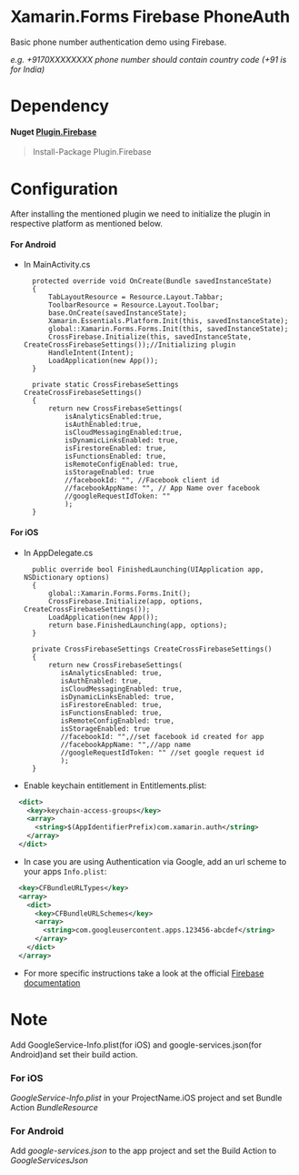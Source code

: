 # Xamarin.Forms Firebase PhoneAuth

Basic phone number authentication demo using Firebase.

*e.g. +9170XXXXXXXX phone number should contain country code (+91 is for India)*

# Dependency

#### Nuget [Plugin.Firebase](https://www.nuget.org/packages/Plugin.Firebase/)

> Install-Package Plugin.Firebase

# Configuration

After installing the mentioned plugin we need to initialize the plugin in respective platform as mentioned below.

#### For Android

- In MainActivity.cs

        protected override void OnCreate(Bundle savedInstanceState)
        {
            TabLayoutResource = Resource.Layout.Tabbar;
            ToolbarResource = Resource.Layout.Toolbar;
            base.OnCreate(savedInstanceState);
            Xamarin.Essentials.Platform.Init(this, savedInstanceState);
            global::Xamarin.Forms.Forms.Init(this, savedInstanceState);
            CrossFirebase.Initialize(this, savedInstanceState, CreateCrossFirebaseSettings());//Initializing plugin
            HandleIntent(Intent);
            LoadApplication(new App());
        }

        private static CrossFirebaseSettings CreateCrossFirebaseSettings()
        {
            return new CrossFirebaseSettings(
                isAnalyticsEnabled:true,
                isAuthEnabled:true,
                isCloudMessagingEnabled:true,
                isDynamicLinksEnabled: true,
                isFirestoreEnabled: true,
                isFunctionsEnabled: true,
                isRemoteConfigEnabled: true,
                isStorageEnabled: true
                //facebookId: "", //Facebook client id
                //facebookAppName: "", // App Name over facebook
                //googleRequestIdToken: ""
                );
        }

#### For iOS

- In AppDelegate.cs

        public override bool FinishedLaunching(UIApplication app, NSDictionary options)
        {
            global::Xamarin.Forms.Forms.Init();
            CrossFirebase.Initialize(app, options, CreateCrossFirebaseSettings());
            LoadApplication(new App());
            return base.FinishedLaunching(app, options);
        }

        private CrossFirebaseSettings CreateCrossFirebaseSettings()
        {
            return new CrossFirebaseSettings(
               isAnalyticsEnabled: true,
               isAuthEnabled: true,
               isCloudMessagingEnabled: true,
               isDynamicLinksEnabled: true,
               isFirestoreEnabled: true,
               isFunctionsEnabled: true,
               isRemoteConfigEnabled: true,
               isStorageEnabled: true
               //facebookId: "",//set facebook id created for app
               //facebookAppName: "",//app name
               //googleRequestIdToken: "" //set google request id
               );
        }
 
- Enable keychain entitlement in Entitlements.plist:

```xml
  <dict>
    <key>keychain-access-groups</key>
    <array>
      <string>$(AppIdentifierPrefix)com.xamarin.auth</string>
    </array>
  </dict>
```
- In case you are using Authentication via Google, add an url scheme to your apps ```Info.plist```:
```xml
  <key>CFBundleURLTypes</key>
  <array>
    <dict>
      <key>CFBundleURLSchemes</key>
      <array>
        <string>com.googleusercontent.apps.123456-abcdef</string>
      </array>
    </dict>
  </array>
```
- For more specific instructions take a look at the official [Firebase documentation](https://firebase.google.com/docs/auth/ios/start?hl=en)

# Note

Add GoogleService-Info.plist(for iOS) and google-services.json(for Android)and set their build action.

### For iOS

*GoogleService-Info.plist* in your ProjectName.iOS project and set Bundle Action *BundleResource*

### For Android

Add *google-services.json* to the app project and set the Build Action to *GoogleServicesJson*
